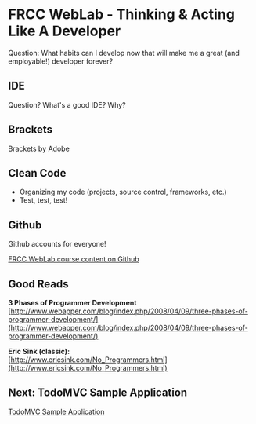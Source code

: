 # FRCC WebLab - Thinking & Acting Like A Developer

Question: What habits can I develop now that will make me a great (and employable!) developer forever?

## IDE

Question? What's a good IDE? Why?

## Brackets

Brackets by Adobe

## Clean Code

* Organizing my code (projects, source control, frameworks, etc.)
* Test, test, test!

## Github

Github accounts for everyone!

[FRCC WebLab course content on Github](https://github.com/WebDevBootcamp)

## Good Reads

**3 Phases of Programmer Development**  
[http://www.webapper.com/blog/index.php/2008/04/09/three-phases-of-programmer-development/](http://www.webapper.com/blog/index.php/2008/04/09/three-phases-of-programmer-development/)

**Eric Sink (classic):**  
[http://www.ericsink.com/No_Programmers.html](http://www.ericsink.com/No_Programmers.html)

## Next: TodoMVC Sample Application

[TodoMVC Sample Application](?md=/course-content/module1/todomvc_sample_application.md)